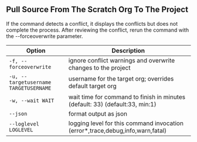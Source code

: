 ## Pull Source From The Scratch Org To The Project

If the command detects a conflict, it displays the conflicts but does not complete the process. After reviewing the conflict, rerun the command with the --forceoverwrite parameter.



Option | Description
--- | --- 
```-f, --forceoverwrite``` | ignore conflict warnings and overwrite changes to the project
```-u, --targetusername TARGETUSERNAME``` | username for the target org; overrides default target org
```-w, --wait WAIT``` | wait time for command to finish in minutes (default: 33) (default:33, min:1)
```--json``` | format output as json
```--loglevel LOGLEVEL``` | logging level for this command invocation (error*,trace,debug,info,warn,fatal)
